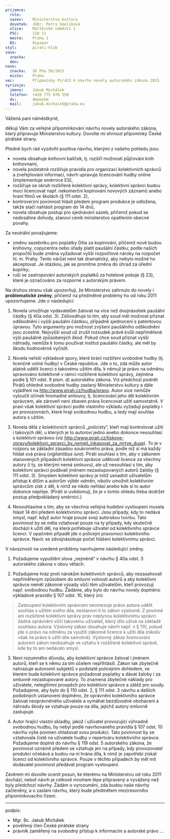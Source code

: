 ```yaml
---
prijemce: 
  role:     
  nazev:    Ministerstvo kultury
  dovetek:  JUDr. Petra Smolíková
  ulice:    Maltézské náměstí 1 
  PSC:      118 11
  mesto:    Praha 1
  DS:       8spaaur
styl:       pirati-klub
vase:
  znacka:   
  den:
nase:
  znacka:   ZK Pha 50/2015
  misto:    Praha
vec:        Připomínky Pirátů k návrhu novely autorského zákona 2015 
vyrizuje:   
  jmeno:    Jakub Michálek
  telefon:  +420 775 978 550
  ds:       4memzkm
  mail:     jakub.michalek@praha.eu
---
```


Vážená paní náměstkyně,

děkuji Vám za veřejné připomínkování návrhu novely autorského zákona, 
který připravuje Ministerstvo kultury. 
Dovolte mi shrnout připomínky České pirátské strany.

Předně bych rád vyzdvihl pozitiva návrhu, kterými z našeho pohledu jsou:

* novela obsahuje knihovní balíček, tj. rozšíří možnosti půjčování knih knihovnami,
* novela podstatně rozšiřuje pravidla pro organizaci kolektivních správců a zveřejňování informací, návrh upravuje licencování hudby online  (implementuje směrnice ES),
* rozšiřuje se okruh rozšířené kolektivní správy, kolektivní správci budou moci licencovat např. nekomerční kopírování novových záznamů anebo hraní filmů ve školách (§ 111 odst. 2),
* kontroverzní povinnost hlásit předem program produkce je odložena, takže stačí nahlásit program do 14 dnů,
* novela obsahuje postup pro sjednávání sazeb, přičemž pokud se nedosáhne dohody, stanoví ceník ministerstvo opatřením obecné povahy.

Za neutrální považujeme:

* změnu sazebníku pro poplatky Dilia za kopírování, přičemž nově budou knihovny, copycentra nebo úřady platit paušální částku; podle našich propočtů bude změna vyžadovat vyšší rozpočtové nároky na rozpočet hl. m. Prahy. Tento nárůst není tak dramatický, aby nebylo možné ho akceptovat. Je otázkou, jak se promítne změna do úhrad za úřední kopírky;
* ruší se zastropování autorských poplatků za hotelové pokoje (§ 23), které je označováno za rozporné s autorským právem.

Na druhou stranu však upozorňuji, že Ministerstvo zahrnulo do novely i **problematické změny**, přičemž na předmětné problémy ho od roku 2011 upozorňujeme. Jde o následující:

1. Novela umožňuje vydavatelům žalovat na více než dvojnásobek paušální částky (§ 40a odst. 3). Zdůvodňuje to tím, aby soud měl možnost přiznat odškodnění i vyšší paušální částkou, případně sjednocení s patentovou úpravou. Tyto argumenty pro možnost zvýšení paušálního odškodnění jsou zcestné. Nejvyšší soud už zrušil rozsudek právě kvůli nepřiměřené výši paušálně způsobených škod. Pokud chce soud přiznat vyšší náhrady, nemůže k tomu používat institut paušální částky, ale měl by škodu hodnověrně vyčíslit.

2. Novela neřeší výkladové spory, které brání rozšíření svobodné hudby (tj. licenčně volné hudby) v České republice. Jde o to, zda může autor platně udělit licenci s takovému užitím díla, k němuž je právo na odměnu spravováno kolektivně v rámci rozšířené kolektivní správy, zejména podle § 101 odst. 9 písm. d) autorského zákona. Viz předchozí podnět Pirátů ohledně svobodné hudby zaslaný Ministerstvu kultury a dále vyjádření na <http://www.pirati.cz/hudba/pravo>. Autor sice nemůže vyloučit účinek hromadné smlouvy, tj. licencování jeho děl kolektivním správcem, ale zároveň není zbaven práva licencovat užití samostatně. V praxi však kolektivní správci podle vlastního výkladu vyžadují poplatky i po provozovnách, které hrají svobodnou hudbu, a tedy mají souhlas autora s užitím.

3. Novela dělá z kolektivních správců „policisty“, kteří mají kontrolovat užití i takových děl, u kterých je to autorovi jedno anebo dokonce nesouhlasí s kolektivní správou (viz <http://www.pirati.cz/tiskove-zpravy/kolektivni_spravci_by_nemeli_inkasovat_za_mrtve_duse>). To je v rozporu se základní zásadou soukromého práva, podle níž si má každý hlídat svá práva (*vigilantibus iura*). Piráti souhlasí s tím, aby v zákonem stanovených případech kolektivní správce uděloval licence za všechny autory (i ty, se kterými nemá smlouvu), ale už nesouhlasí s tím, aby kolektivní správci podávali jménem nezastupovaných autorů žaloby (§ 111 odst. 3). Smyslem kolektivní správy je totiž usnadnit uživatelům přístup k dílům a autorům výběr odměn, nikoliv umožnit kolektivním správcům zisk z děl, k nimž se nikdo nehlásí anebo kde si to autor dokonce nepřeje. (Piráti si uvědomují, že je v tomto ohledu třeba dodržet postup předpokládaný směrnicí.)

4. Nesouhlasíme s tím, aby se všechna veřejná hudební vystoupení musela hlásit 14 dní předem kolektivnímu správci. Jsou případy, kdy to nedává smysl, např. když autor hraje pouze svoji autorskou tvorbu. Tato povinnost by se měla vztahovat pouze na ty případy, kdy skutečně dochází k užití děl, na která potřebuje uživatel od kolektivního správce licenci. V opačném případě jde o policejní pravomoci kolektivního správce. Navíc se zdvojnásobuje počet hlášení kolektivnímu správci.

V návaznosti na uvedené problémy navrhujeme následující změny.

1. Požadujeme vypuštění slova „nejméně“ v návrhu § 40a odst. 3 autorského zákona v obou větách.

2. Požadujeme hráz proti nárokům kolektivních správců, aby nezasahovali nepřiměřeným způsobem do smluvní volnosti autorů a aby kolektivní správce neměl zákonné výsady vůči těm uživatelům, kteří provozují např. svobodnou hudbu. Žádáme, aby bylo do návrhu novely doplněno výkladové pravidlo § 107 odst. 10, který zní:
> Zastoupení kolektivním správcem neomezuje právo autora udělit souhlas s užitím svého díla, nestanoví-li to zákon výslovně. Z povinné ani rozšířené kolektivní správy práv neplynou kolektivnímu správci žádná oprávnění vůči takovému uživateli, který dílo užívá na základě souhlasu autora.
Výslovný zákaz obsahuje návrh např. v § 110, pokud jde o právo na odměnu za využití zákonné licence k užití díla (nikoliv však na právo k užití díla samotné). Výslovný zákaz licencování autorem zákon neobsahuje ve vztahu k rozšířené kolektivní správě, kde by to ani nedávalo smysl.

3. Není rozumného důvodu, aby kolektivní správce žaloval i jménem autorů, kteří se k němu za tím účelem nepřihlásili. Zákon tak zbytečně nahrazuje autonomii subjektů v podstatě policejním dohledem, ve kterém bude kolektivní správce požadovat poplatky a dávat žaloby i za smluvně nezastupované autory. To znamená zbytečné náklady pro uživatele, nelegitimní prospěch pro kolektivní správce a zátěž pro soudy. Požadujeme, aby bylo do § 110 odst. 2, § 111 odst. 3 návrhu a dalších podobných ustanovení doplněno, že oprávnění kolektivního správce žalovat neoprávněného uživatele a vymáhat bezdůvodné obohacení a náhradu škody se vztahuje pouze na díla, jejichž autory smluvně zastupuje.

4. Autor hrající vlastní skladby, jakož i uživatel provozující výhradně svobodnou hudbu, by nebyl podle navrhovaného pravidla § 107 odst. 10 návrhu výše povinen ohlašovat svou produkci. Tato povinnost by se vztahovala čistě na uživatele hudby v repertoáru kolektivního správce. Požadujeme doplnit do návrhu § 119 odst. 5 autorského zákona, že povinnost oznámit předem se vztahuje jen na případy, kdy provozovatel  produkci očekává a budou na ní hrána díla, k nimž je zapotřebí získat licenci od kolektivního správce. Pouze v těchto případech by měl mít dodavatel povinnost předávat program vystoupení.

Závěrem mi dovolte ocenit posun, ke kterému na Ministerstvu od roku 2011 dochází, neboť návrh je celkově mnohem lépe připravený a vyvážený než byly předchozí návrhy. Žádám o vyrozumění, zda budou naše návrhy začleněny, a o zaslání návrhu, který bude předmětem meziresorního připomínkovacího řízení. 

---
podpis: 
  - Mgr. Bc. Jakub Michálek
  - pověřený člen České pirátské strany
  - právník zaměřený na svobodný přístup k informacím a autorské právo
...
